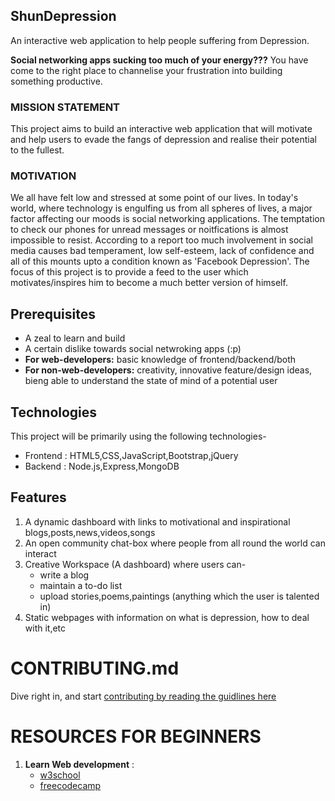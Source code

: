 ## ShunDepression
An interactive web application to help people suffering from Depression.

 __Social networking apps sucking too much of your energy???__
You have come to the right place to channelise your frustration into building something productive.

### __MISSION STATEMENT__
 This project aims to build an interactive web application that will motivate and help users to evade the fangs of depression and realise their potential to the fullest.

### __MOTIVATION__
We all have felt low and stressed at some point of our lives. In today's world, where technology is engulfing us from all spheres of lives, a major factor affecting our moods is social networking applications.
The temptation to check our phones for unread messages or noitfications is almost impossible to resist. According to a report too much involvement in social media causes bad temperament, low self-esteem, lack of confidence and all of this mounts upto a condition known as 'Facebook Depression'.
The focus of this project is to provide a feed to the user which motivates/inspires him to become a much better version of himself.

## Prerequisites
* A zeal to learn and build
* A certain dislike towards social netwroking apps (:p)
* **For web-developers:** basic knowledge of frontend/backend/both
* **For non-web-developers:** creativity, innovative feature/design ideas, bieng able to understand the state of mind of a potential user

## Technologies
This project will be primarily using the following technologies-
* Frontend : HTML5,CSS,JavaScript,Bootstrap,jQuery
* Backend  : Node.js,Express,MongoDB



## Features 
1. A dynamic dashboard with links to motivational and inspirational blogs,posts,news,videos,songs
2. An open community chat-box where people from all round the world can interact
3. Creative Workspace (A dashboard) where users can-
    * write a blog
    * maintain a to-do list
    * upload stories,poems,paintings (anything which the user is talented in)
4. Static webpages with information on what is depression, how to deal with it,etc

# CONTRIBUTING.md
Dive right in, and start [contributing by reading the guidlines here](https://github.com/StarWonder67/ShunDepression/blob/master/CONTRIBUTING.md)

# RESOURCES FOR BEGINNERS
1. **Learn Web development** :
    * [w3school](https://www.w3schools.com/)
    * [freecodecamp](https://www.freecodecamp.org/)

